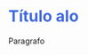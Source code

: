 <link rel="stylesheet" href="a-cascata.css">
<h1 class="title" id="my-title" style="color: royalblue;">Título <strong>alo</strong></h1> 
<p>Paragrafo</p>

<!--
<style>
  h1{
    color: gray; /* Segundo mais forte*/
  }
</style>
-->
